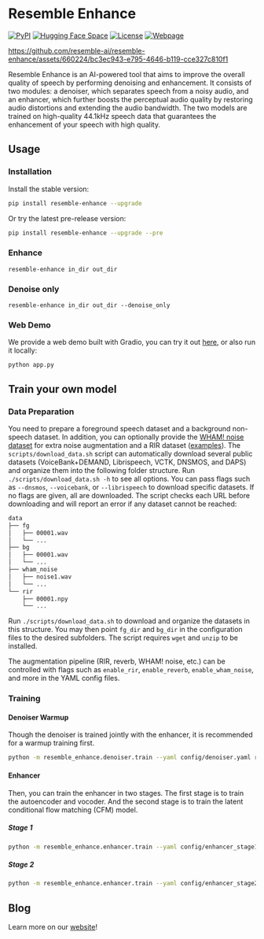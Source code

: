 # Resemble Enhance

[![PyPI](https://img.shields.io/pypi/v/resemble-enhance.svg)](https://pypi.org/project/resemble-enhance/)
[![Hugging Face Space](https://img.shields.io/badge/Hugging%20Face%20%F0%9F%A4%97-Space-yellow)](https://huggingface.co/spaces/ResembleAI/resemble-enhance)
[![License](https://img.shields.io/github/license/resemble-ai/Resemble-Enhance.svg)](https://github.com/resemble-ai/resemble-enhance/blob/main/LICENSE)
[![Webpage](https://img.shields.io/badge/Webpage-Online-brightgreen)](https://www.resemble.ai/enhance/)

https://github.com/resemble-ai/resemble-enhance/assets/660224/bc3ec943-e795-4646-b119-cce327c810f1

Resemble Enhance is an AI-powered tool that aims to improve the overall quality of speech by performing denoising and enhancement. It consists of two modules: a denoiser, which separates speech from a noisy audio, and an enhancer, which further boosts the perceptual audio quality by restoring audio distortions and extending the audio bandwidth. The two models are trained on high-quality 44.1kHz speech data that guarantees the enhancement of your speech with high quality.

## Usage

### Installation

Install the stable version:

```bash
pip install resemble-enhance --upgrade
```

Or try the latest pre-release version:

```bash
pip install resemble-enhance --upgrade --pre
```

### Enhance

```
resemble-enhance in_dir out_dir
```

### Denoise only

```
resemble-enhance in_dir out_dir --denoise_only
```

### Web Demo

We provide a web demo built with Gradio, you can try it out [here](https://huggingface.co/spaces/ResembleAI/resemble-enhance), or also run it locally:

```
python app.py
```

## Train your own model

### Data Preparation

You need to prepare a foreground speech dataset and a background non-speech dataset. In addition, you can optionally provide the [WHAM! noise dataset](https://github.com/wham-team/wham) for extra noise augmentation and a RIR dataset ([examples](https://github.com/RoyJames/room-impulse-responses)).
The `scripts/download_data.sh` script can automatically download several public
datasets (VoiceBank+DEMAND, Librispeech, VCTK, DNSMOS, and DAPS) and organize
them into the following folder structure. Run `./scripts/download_data.sh -h` to
see all options. You can pass flags such as `--dnsmos`, `--voicebank`, or
`--librispeech` to download specific datasets. If no flags are given, all are
downloaded. The script checks each URL before downloading and will report an
error if any dataset cannot be reached:


```bash
data
├── fg
│   ├── 00001.wav
│   └── ...
├── bg
│   ├── 00001.wav
│   └── ...
├── wham_noise
│   ├── noise1.wav
│   └── ...
└── rir
    ├── 00001.npy
    └── ...
```

Run `./scripts/download_data.sh` to download and organize the datasets in
this structure. You may then point `fg_dir` and `bg_dir` in the configuration
files to the desired subfolders.
The script requires `wget` and `unzip` to be installed.

The augmentation pipeline (RIR, reverb, WHAM! noise, etc.) can be controlled with flags such as `enable_rir`, `enable_reverb`, `enable_wham_noise`, and more in the YAML config files.

### Training

#### Denoiser Warmup

Though the denoiser is trained jointly with the enhancer, it is recommended for a warmup training first.

```bash
python -m resemble_enhance.denoiser.train --yaml config/denoiser.yaml runs/denoiser
```

#### Enhancer

Then, you can train the enhancer in two stages. The first stage is to train the autoencoder and vocoder. And the second stage is to train the latent conditional flow matching (CFM) model.

##### Stage 1

```bash
python -m resemble_enhance.enhancer.train --yaml config/enhancer_stage1.yaml runs/enhancer_stage1
```

##### Stage 2

```bash
python -m resemble_enhance.enhancer.train --yaml config/enhancer_stage2.yaml runs/enhancer_stage2
```

## Blog

Learn more on our [website](https://www.resemble.ai/enhance/)!
